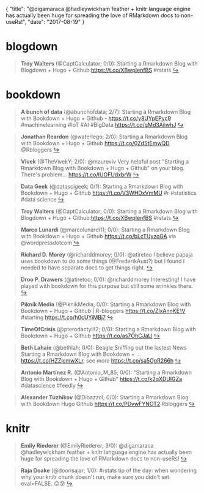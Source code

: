 {
  "title": "@digamaraca @hadleywickham feather + knitr language engine has actually been huge for spreading the love of RMarkdown docs to non-useRs!",
  "date": "2017-08-19"
}

# blogdown

> **Troy Walters** (@CaptCalculator; 0/0): Starting a Rmarkdown Blog with Blogdown + Hugo + Github:https://t.co/XBwpIenfBS #rstats  [&#8618;](https://twitter.com/xieyihui/status/899053631747616769)

<!-- -->


# bookdown

> **A bunch of data** (@abunchofdata; 2/7): Starting a Rmarkdown Blog with Bookdown + Hugo + Github - https://t.co/y8UYpEPyc9 #machinelearning #IoT #AI #BigData https://t.co/gMd3AiiwhJ  [&#8618;](https://twitter.com/xieyihui/status/898735158135738369)

<!-- -->


> **Jonathan Reardon** (@waterlego; 2/0): Starting a Rmarkdown Blog with Bookdown + Hugo + Github https://t.co/0ZdStEmwQD @Rbloggers  [&#8618;](https://twitter.com/xieyihui/status/898908213332103168)

<!-- -->


> **Vivek** (@TheVivekY; 2/0): @maureviv Very helpful post "Starting a Rmarkdown Blog with Bookdown + Hugo + Github" on your blog. There's problem… https://t.co/IUOFUdxbrW  [&#8618;](https://twitter.com/xieyihui/status/898803800403619841)

<!-- -->


> **Data Geek** (@datascigeek; 0/1): Starting a Rmarkdown Blog with Bookdown + Hugo + Github https://t.co/V3WHDxVmMU #r #statistics #data science  [&#8618;](https://twitter.com/xieyihui/status/898695508688084992)

<!-- -->


> **Troy Walters** (@CaptCalculator; 0/0): Starting a Rmarkdown Blog with Blogdown + Hugo + Github:https://t.co/XBwpIenfBS #rstats  [&#8618;](https://twitter.com/xieyihui/status/899053631747616769)

<!-- -->


> **Marco Lunardi** (@marcolunardi11; 0/0): Starting a Rmarkdown Blog with Bookdown + Hugo + Github https://t.co/bLcTUyzoGA via @wordpressdotcom  [&#8618;](https://twitter.com/xieyihui/status/898936584858468352)

<!-- -->


> **Richard D. Morey** (@richarddmorey; 0/0): @atiretoo I believe papaja uses bookdown to do some things (@FrederikAust?) but I found I needed to have separate docs to get things right.  [&#8618;](https://twitter.com/xieyihui/status/898910793424662528)

<!-- -->


> **Droo P. Drawers** (@atiretoo; 0/0): @richarddmorey Interesting! I have played with bookdown for this purpose but still some wrinkles there.  [&#8618;](https://twitter.com/xieyihui/status/898910002253094912)

<!-- -->


> **Piknik Media** (@PiknikMedia; 0/0): Starting a Rmarkdown Blog with Bookdown + Hugo + Github | R-bloggers https://t.co/ZIxAnnKE1V #starting https://t.co/h0cUYiMBj7  [&#8618;](https://twitter.com/xieyihui/status/898906962062082048)

<!-- -->


> **TimeOfCrisis** (@pterodactylll2; 0/0): Starting a Rmarkdown Blog with Bookdown + Hugo + Github https://t.co/as7OhCJaLl  [&#8618;](https://twitter.com/xieyihui/status/898831244091424768)

<!-- -->


> **Beth Lahaie** (@bethlah; 0/0): Beagle Sniffing out the lastest News Starting a Rmarkdown Blog with Bookdown + … https://t.co/HZZlcmwXLr, see more https://t.co/sa5OgR266h  [&#8618;](https://twitter.com/xieyihui/status/898821549586874369)

<!-- -->


> **Antonio Martínez R.** (@Antonio_M_85; 0/0): "Starting a Rmarkdown Blog with Bookdown + Hugo + Github" https://t.co/k2qXDUIGZa #datascience #feedly  [&#8618;](https://twitter.com/xieyihui/status/898808755789463552)

<!-- -->


> **Alexander Tuzhikov** (@Dibazzol; 0/0): Starting a Rmarkdown Blog with Bookdown  Hugo  Github https://t.co/PDvwFYNOT2 Rbloggers  [&#8618;](https://twitter.com/xieyihui/status/898780216570519554)

<!-- -->


# knitr

> **Emily Riederer** (@EmilyRiederer; 3/0): @digamaraca @hadleywickham feather + knitr language engine has actually been huge for spreading the love of RMarkdown docs to non-useRs!  [&#8618;](https://twitter.com/xieyihui/status/898744814069534720)

<!-- -->


> **Raja Doake** (@doorisajar; 1/0): #rstats tip of the day: when wondering why your knitr chunk doesn't run, make sure you didn't set eval=FALSE. 😝😰  [&#8618;](https://twitter.com/xieyihui/status/898705934125543424)

<!-- -->


